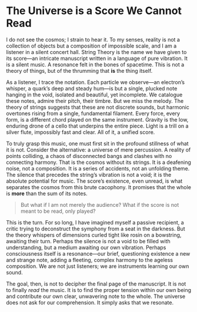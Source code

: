 # The Universe is a Score We Cannot Read

I do not see the cosmos; I strain to hear it. To my senses, reality is not a collection of objects but a composition of impossible scale, and I am a listener in a silent concert hall. String Theory is the name we have given to its score—an intricate manuscript written in a language of pure vibration. It is a silent music. A resonance felt in the bones of spacetime. This is not a theory of things, but of the thrumming that **is** the thing itself.

As a listener, I trace the notation. Each particle we observe—an electron’s whisper, a quark’s deep and steady hum—is but a single, plucked note hanging in the void, isolated and beautiful, yet incomplete. We catalogue these notes, admire their pitch, their timbre. But we miss the melody. The theory of strings suggests that these are not discrete sounds, but harmonic overtones rising from a single, fundamental filament. Every force, every form, is a different chord played on the same instrument. Gravity is the low, enduring drone of a cello that underpins the entire piece. Light is a trill on a silver flute, impossibly fast and clear. All of it, a unified score.

To truly grasp this music, one must first sit in the profound stillness of what it is not. Consider the alternative: a universe of mere percussion. A reality of points colliding, a chaos of disconnected bangs and clashes with no connecting harmony. That is the cosmos without its strings. It is a deafening noise, not a composition. It is a series of accidents, not an unfolding theme. The silence that precedes the string’s vibration is not a void; it is the absolute potential for music. The score’s existence, even unread, is what separates the cosmos from this brute cacophony. It promises that the whole is **more** than the sum of its notes.

> But what if I am not merely the audience? What if the score is not meant to be read, only played?

This is the turn. For so long, I have imagined myself a passive recipient, a critic trying to deconstruct the symphony from a seat in the darkness. But the theory whispers of dimensions curled tight like rosin on a bowstring, awaiting their turn. Perhaps the silence is not a void to be filled with understanding, but a medium awaiting our own vibration. Perhaps consciousness itself is a resonance—our brief, questioning existence a new and strange note, adding a fleeting, complex harmony to the ageless composition. We are not just listeners; we are instruments learning our own sound.

The goal, then, is not to decipher the final page of the manuscript. It is not to finally *read* the music. It is to find the proper tension within our own being and contribute our own clear, unwavering note to the whole. The universe does not ask for our comprehension. It simply asks that we resonate.